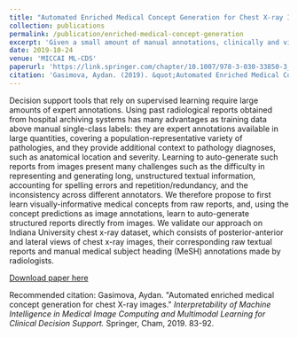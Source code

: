 ```yaml
---
title: "Automated Enriched Medical Concept Generation for Chest X-ray Images."
collection: publications
permalink: /publication/enriched-medical-concept-generation
excerpt: 'Given a small amount of manual annotations, clinically and visually-important concepts can be learned from raw textual radiology reports and consequently used at image annotations in automated report generation.'
date: 2019-10-24
venue: 'MICCAI ML-CDS'
paperurl: 'https://link.springer.com/chapter/10.1007/978-3-030-33850-3_10'
citation: 'Gasimova, Aydan. (2019). &quot;Automated Enriched Medical Concept Generation for Chest X-ray Images.&quot; <i>MICCAI ML-CDS</i>. 1(1).'
---
```

Decision support tools that rely on supervised learning require large amounts of expert annotations. Using past radiological reports obtained from hospital archiving systems has many advantages as training data above manual single-class labels: they are expert annotations available in large quantities, covering a population-representative variety of pathologies, and they provide additional context to pathology diagnoses, such as anatomical location and severity. Learning to auto-generate such reports from images present many challenges such as the difficulty in representing and generating long, unstructured textual information, accounting for spelling errors and repetition/redundancy, and the inconsistency across different annotators. We therefore propose to first learn visually-informative medical concepts from raw reports, and, using the concept predictions as image annotations, learn to auto-generate structured reports directly from images. We validate our approach on Indiana University chest x-ray dataset, which consists of posterior-anterior and lateral views of chest x-ray images, their corresponding raw textual reports and manual medical subject heading (MeSH) annotations made by radiologists.

[Download paper here](https://link.springer.com/chapter/10.1007/978-3-030-33850-3_10)

Recommended citation: Gasimova, Aydan. "Automated enriched medical concept generation for chest X-ray images." *Interpretability of Machine Intelligence in Medical Image Computing and Multimodal Learning for Clinical Decision Support.* Springer, Cham, 2019. 83-92.
